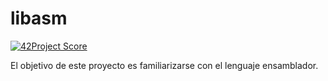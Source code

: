 # libasm

[![42Project Score](https://badge42.herokuapp.com/api/project/parmarti/libasm)](https://github.com/JaeSeoKim/badge42)

El objetivo de este proyecto es familiarizarse con el lenguaje ensamblador.
